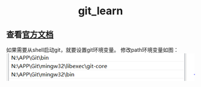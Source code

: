 # <center>git_learn</center>
## 查看[官方文档](https://git-scm.com/book/zh/v2)
如果需要从shell启动git，就要设置git环境变量。
修改path环境变量如图：![如图](./picture/git环境变量.png)